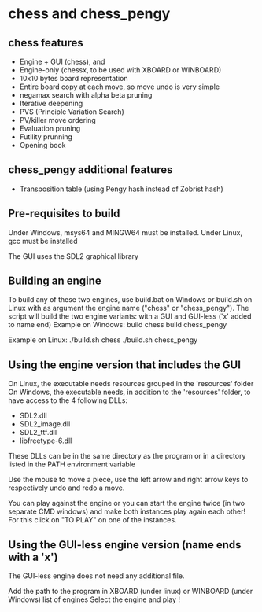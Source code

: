 # chess and chess_pengy

## chess features

- Engine + GUI (chess), and
- Engine-only (chessx, to be used with XBOARD or WINBOARD)
- 10x10 bytes board representation
- Entire board copy at each move, so move undo is very simple
- negamax search with alpha beta pruning
- Iterative deepening
- PVS (Principle Variation Search)
- PV/killer move ordering
- Evaluation pruning
- Futility prunning
- Opening book

## chess_pengy additional features

- Transposition table (using Pengy hash instead of Zobrist hash)

## Pre-requisites to build

Under Windows, msys64 and MINGW64 must be installed.
Under Linux, gcc must be installed

The GUI uses the SDL2 graphical library

## Building an engine

To build any of these two engines, use build.bat on Windows or build.sh on Linux with as argument the engine name ("chess" or "chess_pengy").
The script will build the two engine variants: with a GUI and GUI-less ('x' added to name end)
Example on Windows:
build chess
build chess_pengy

Example on Linux:
./build.sh chess
./build.sh chess_pengy

## Using the engine version that includes the GUI

On Linux, the executable needs resources grouped in the 'resources' folder
On Windows, the executable needs, in addition to the 'resources' folder, to have access to the 4 following DLLs:

- SDL2.dll
- SDL2_image.dll
- SDL2_ttf.dll
- libfreetype-6.dll

These DLLs can be in the same directory as the program or in a directory listed in the PATH environment variable

Use the mouse to move a piece, use the left arrow and right arrow keys to respectively undo and redo a move.

You can play against the engine or you can start the engine twice (in two separate CMD windows) and make both instances play again each other! For this click on "TO PLAY" on one of the instances.

## Using the GUI-less engine version (name ends with a 'x')

The GUI-less engine does not need any additional file.

Add the path to the program in XBOARD (under linux) or WINBOARD (under Windows) list of engines
Select the engine and play !
